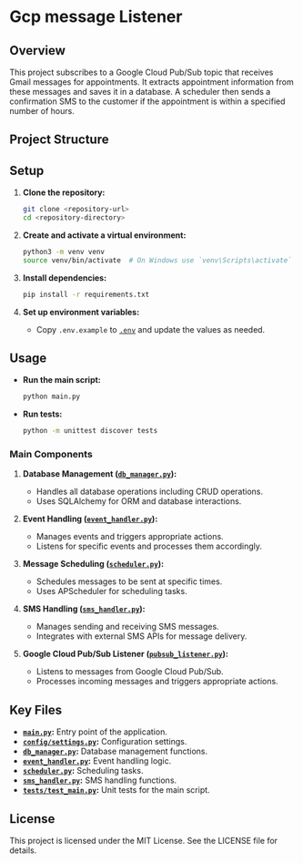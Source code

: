 # Gcp message Listener

## Overview

This project subscribes to a Google Cloud Pub/Sub topic that receives Gmail messages for appointments. It extracts appointment information from these messages and saves it in a database. A scheduler then sends a confirmation SMS to the customer if the appointment is within a specified number of hours.

## Project Structure

## Setup

1. **Clone the repository:**
    ```sh
    git clone <repository-url>
    cd <repository-directory>
    ```

2. **Create and activate a virtual environment:**
    ```sh
    python3 -m venv venv
    source venv/bin/activate  # On Windows use `venv\Scripts\activate`
    ```

3. **Install dependencies:**
    ```sh
    pip install -r requirements.txt
    ```

4. **Set up environment variables:**
    - Copy `.env.example` to [`.env`](".env") and update the values as needed.

## Usage

- **Run the main script:**
    ```sh
    python main.py
    ```

- **Run tests:**
    ```sh
    python -m unittest discover tests
  ```

### Main Components

1. **Database Management ([`db_manager.py`]("db_manager.py")):**
    - Handles all database operations including CRUD operations.
    - Uses SQLAlchemy for ORM and database interactions.

2. **Event Handling ([`event_handler.py`]("event_handler.py")):**
    - Manages events and triggers appropriate actions.
    - Listens for specific events and processes them accordingly.

3. **Message Scheduling ([`scheduler.py`]("scheduler.py")):**
    - Schedules messages to be sent at specific times.
    - Uses APScheduler for scheduling tasks.

4. **SMS Handling ([`sms_handler.py`](sms_handler.py")):**
    - Manages sending and receiving SMS messages.
    - Integrates with external SMS APIs for message delivery.

5. **Google Cloud Pub/Sub Listener ([`pubsub_listener.py`]("pubsub_listener.py")):**
    - Listens to messages from Google Cloud Pub/Sub.
    - Processes incoming messages and triggers appropriate actions.


## Key Files

- **[`main.py`]("main.py"):** Entry point of the application.
- **[`config/settings.py`]("config/settings.py"):** Configuration settings.
- **[`db_manager.py`]("db_manager.py"):** Database management functions.
- **[`event_handler.py`]("event_handler.py"):** Event handling logic.
- **[`scheduler.py`]("scheduler.py"):** Scheduling tasks.
- **[`sms_handler.py`]("sms_handler.py"):** SMS handling functions.
- **[`tests/test_main.py`]("tests/test_main.py"):** Unit tests for the main script.

## License

This project is licensed under the MIT License. See the LICENSE file for details.